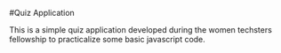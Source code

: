 #Quiz Application

This is a simple quiz application developed during the women techsters fellowship to practicalize some basic javascript code.
